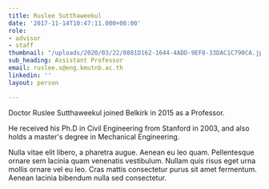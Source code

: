 ```yaml
---
title: Ruslee Sutthaweekul
date: '2017-11-14T10:47:11.000+00:00'
role:
- advisor
- staff
thumbnail: "/uploads/2020/03/22/0801D162-1644-4ADD-9EF8-33DAC1C790CA.jpeg"
sub_heading: Assistant Professor
email: ruslee.s@eng.kmutnb.ac.th
linkedin: ''
layout: person

---
```

Doctor Ruslee Sutthaweekul joined Belkirk in 2015 as a Professor.

He received his Ph.D in Civil Engineering from Stanford in 2003, and also holds a master's degree in Mechanical Engineering.

Nulla vitae elit libero, a pharetra augue. Aenean eu leo quam. Pellentesque ornare sem lacinia quam venenatis vestibulum. Nullam quis risus eget urna mollis ornare vel eu leo. Cras mattis consectetur purus sit amet fermentum. Aenean lacinia bibendum nulla sed consectetur.